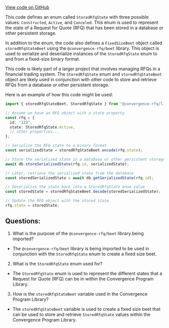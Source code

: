 [View code on GitHub](https://github.com/convergence-rfq/convergence-program-library/rfq/js/generated/types/StoredRfqState.d.ts)

This code defines an enum called `StoredRfqState` with three possible values: `Constructed`, `Active`, and `Canceled`. This enum is used to represent the state of a Request for Quote (RFQ) that has been stored in a database or other persistent storage. 

In addition to the enum, the code also defines a `FixedSizeBeet` object called `storedRfqStateBeet` using the `@convergence-rfq/beet` library. This object is used to serialize and deserialize instances of the `StoredRfqState` enum to and from a fixed-size binary format. 

This code is likely part of a larger project that involves managing RFQs in a financial trading system. The `StoredRfqState` enum and `storedRfqStateBeet` object are likely used in conjunction with other code to store and retrieve RFQs from a database or other persistent storage. 

Here is an example of how this code might be used:

```typescript
import { storedRfqStateBeet, StoredRfqState } from "@convergence-rfq/library";

// Assume we have an RFQ object with a state property
const rfq = {
  id: "123",
  state: StoredRfqState.Active,
  // other properties...
};

// Serialize the RFQ state to a binary format
const serializedState = storedRfqStateBeet.encode(rfq.state);

// Store the serialized state in a database or other persistent storage
await db.storeSerializedState(rfq.id, serializedState);

// Later, retrieve the serialized state from the database
const storedSerializedState = await db.getSerializedState(rfq.id);

// Deserialize the state back into a StoredRfqState enum value
const storedState = storedRfqStateBeet.decode(storedSerializedState);

// Update the RFQ object with the stored state
rfq.state = storedState;
```
## Questions: 
 1. What is the purpose of the `@convergence-rfq/beet` library being imported?
- The `@convergence-rfq/beet` library is being imported to be used in conjunction with the `StoredRfqState` enum to create a fixed size beet.

2. What is the `StoredRfqState` enum used for?
- The `StoredRfqState` enum is used to represent the different states that a Request for Quote (RFQ) can be in within the Convergence Program Library.

3. How is the `storedRfqStateBeet` variable used in the Convergence Program Library?
- The `storedRfqStateBeet` variable is used to create a fixed size beet that can be used to store and retrieve `StoredRfqState` values within the Convergence Program Library.